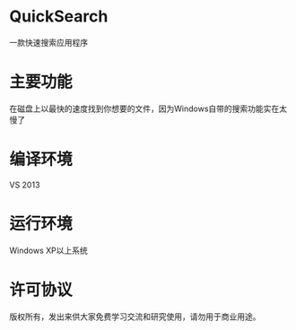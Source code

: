 # QuickSearch
一款快速搜索应用程序

# 主要功能
在磁盘上以最快的速度找到你想要的文件，因为Windows自带的搜索功能实在太慢了

# 编译环境
VS 2013

# 运行环境
Windows XP以上系统

# 许可协议
版权所有，发出来供大家免费学习交流和研究使用，请勿用于商业用途。
